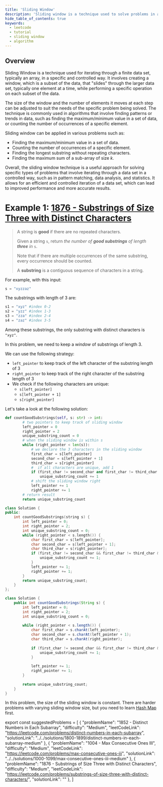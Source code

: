 ```yaml
---
title: 'Sliding Window'
description: 'Sliding window is a technique used to solve problems in array or string.'
hide_table_of_contents: true
keywords:
  - leetcode
  - tutorial
  - sliding window
  - algorithm
---
```


<TutorialAuthors names="@heiheihang, @wingkwong"/>

## Overview

Sliding Window is a technique used for iterating through a finite data set, typically an array, in a specific and controlled way. It involves creating a window, which is a subset of the data, that "slides" through the larger data set, typically one element at a time, while performing a specific operation on each subset of the data.

The size of the window and the number of elements it moves at each step can be adjusted to suit the needs of the specific problem being solved. The technique is commonly used in algorithms that involve finding patterns or trends in data, such as finding the maximum/minimum value in a set of data, or counting the number of occurrences of a specific element.

Sliding window can be applied in various problems such as:

- Finding the maximum/minimum value in a set of data.
- Counting the number of occurrences of a specific element.
- Finding the longest substring without repeating characters.
- Finding the maximum sum of a sub-array of size $k$.

Overall, the sliding window technique is a useful approach for solving specific types of problems that involve iterating through a data set in a controlled way, such as in pattern matching, data analysis, and statistics. It allows for an efficient and controlled iteration of a data set, which can lead to improved performance and more accurate results.

# Example 1: [1876 - Substrings of Size Three with Distinct Characters](https://leetcode.com/problems/substrings-of-size-three-with-distinct-characters/)

> A string is **good** if there are no repeated characters.
>
> Given a string `s`, return _the number of **good substrings** of length **three** in_ `s`.
>
> Note that if there are multiple occurrences of the same substring, every occurrence should be counted.
>
> A **substring** is a contiguous sequence of characters in a string.

For example, with this input:

```py
s = "xyzzaz"
```

The substrings with length of 3 are:

```py
s1 = "xyz" #index 0-2
s2 = "yzz" #index 1-3
s3 = "zza" #index 2-4
s4 = "zaz" #index 3-5
```

Among these substrings, the only substring with distinct characters is `"xyz"`.

In this problem, we need to keep a _window_ of substrings of length 3.

We can use the following strategy:

* `left_pointer` to keep track of the left character of the substring length of $3$
* `right_pointer` to keep track of the right character of the substring length of $3$
* We check if the following characters are unique:
  * `s[left_pointer]`
  * `s[left_pointer + 1]`
  * `s[right_pointer]`

Let's take a look at the following solution:

<Tabs>
<TabItem value="py" label="Python">
<SolutionAuthor name="@heiheihang"/>

```py
def countGoodSubstrings(self, s: str) -> int:
        # two pointers to keep track of sliding window
        left_pointer = 0
        right_pointer = 2
        unique_substring_count = 0
        # when the sliding window is within s
        while (right_pointer < len(s)):
            # we declare the 3 characters in the sliding window
            first_char = s[left_pointer]
            second_char = s[left_pointer + 1]
            third_char = s[right_pointer]
            #  if all characters are unique, add 1
            if (first_char != second_char and first_char != third_char and second_char != third_char):
                unique_substring_count += 1
            # shift the sliding window right
            left_pointer += 1
            right_pointer += 1
        # return result
        return unique_substring_count
```
</TabItem>

<TabItem value="cpp" label="C++">
<SolutionAuthor name="@wingkwong"/>

```cpp
class Solution {
public:
    int countGoodSubstrings(string s) {
        int left_pointer = 0;
        int right_pointer = 2;
        int unique_substring_count = 0;
        while (right_pointer < s.length()) {
            char first_char = s[left_pointer];
            char second_char = s[left_pointer + 1];
            char third_char = s[right_pointer];
            if (first_char != second_char && first_char != third_char && second_char != third_char) {
                unique_substring_count += 1;
            }
            left_pointer += 1;
            right_pointer += 1;
        }
        return unique_substring_count;
    }
};

```
</TabItem>


<TabItem value="java" label="Java">
<SolutionAuthor name="@wingkwong"/>

```java
class Solution {
    public int countGoodSubstrings(String s) {
        int left_pointer = 0;
        int right_pointer = 2;
        int unique_substring_count = 0;
        
        while (right_pointer < s.length()) {
            char first_char = s.charAt(left_pointer);
            char second_char = s.charAt(left_pointer + 1);
            char third_char = s.charAt(right_pointer);
            
            if (first_char != second_char && first_char != third_char && second_char != third_char) {
                unique_substring_count += 1;
            }
            
            left_pointer += 1;
            right_pointer += 1;
        }
        
        return unique_substring_count;
    }
}
```
</TabItem>
</Tabs>

In this problem, the size of the sliding window is constant. There are harder problems with varying sliding window size, but you need to learn [Hash Map](hash-map) first.

export const suggestedProblems = [
  {
    "problemName": "1852 - Distinct Numbers in Each Subarray",
    "difficulty": "Medium",
    "leetCodeLink": "https://leetcode.com/problems/distinct-numbers-in-each-subarray",
    "solutionLink": "../../solutions/1800-1899/distinct-numbers-in-each-subarray-medium"
  },
  {
    "problemName": "1004 - Max Consecutive Ones III",
    "difficulty": "Medium",
    "leetCodeLink": "https://leetcode.com/problems/max-consecutive-ones-iii",
    "solutionLink": "../../solutions/1000-1099/max-consecutive-ones-iii-medium"
  },
  {
    "problemName": "1876 - Substrings of Size Three with Distinct Characters",
    "difficulty": "Medium",
    "leetCodeLink": "https://leetcode.com/problems/substrings-of-size-three-with-distinct-characters/",
    "solutionLink": ""
  },
]

<Table title="Suggested Problems" data={suggestedProblems} />